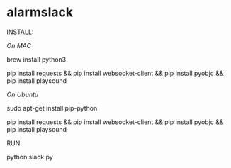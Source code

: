 # alarmslack
INSTALL:

  *On MAC*

brew install python3

pip install requests && pip install websocket-client && pip install pyobjc && pip install playsound

*On Ubuntu*

sudo apt-get install pip-python

pip install requests && pip install websocket-client && pip install pyobjc && pip install playsound

RUN: 

python slack.py
